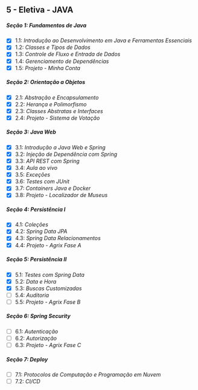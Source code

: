 ## 5 - Eletiva - JAVA

##### Seção 1: Fundamentos de Java
- [X] 1.1: _Introdução ao Desenvolvimento em Java e Ferramentas Essenciais_
- [X] 1.2: _Classes e Tipos de Dados_
- [X] 1.3: _Controle de Fluxo e Entrada de Dados_
- [X] 1.4: _Gerenciamento de Dependências_
- [X] 1.5: _Projeto - Minha Conta_

##### Seção 2: Orientação a Objetos
- [X] 2.1: _Abstração e Encapsulamento_
- [X] 2.2: _Herança e Polimorfismo_
- [X] 2.3: _Classes Abstratas e Interfaces_
- [X] 2.4: _Projeto - Sistema de Votação_

##### Seção 3: Java Web
- [X] 3.1: _Introdução a Java Web e Spring_
- [X] 3.2: _Injeção de Dependência com Spring_
- [X] 3.3: _API REST com Spring_
- [X] 3.4: _Aula ao vivo_
- [X] 3.5: _Exceções_
- [X] 3.6: _Testes com JUnit_
- [X] 3.7: _Containers Java e Docker_
- [X] 3.8: _Projeto - Localizador de Museus_

##### Seção 4: Persistência I
- [X] 4.1: _Coleções_
- [X] 4.2: _Spring Data JPA_
- [X] 4.3: _Spring Data Relacionamentos_
- [X] 4.4: _Projeto - Agrix Fase A_

##### Seção 5: Persistência II
- [X] 5.1: _Testes com Spring Data_
- [X] 5.2: _Data e Hora_
- [X] 5.3: _Buscas Customizadas_
- [ ] 5.4: _Auditoria_
- [ ] 5.5: _Projeto - Agrix Fase B_

##### Seção 6: Spring Security
- [ ] 6.1: _Autenticação_
- [ ] 6.2: _Autorização_
- [ ] 6.3: _Projeto - Agrix Fase C_

##### Seção 7: Deploy
- [ ] 7.1: _Protocolos de Computação e Programação em Nuvem_
- [ ] 7.2: _CI/CD_
